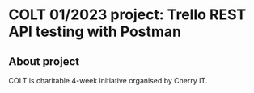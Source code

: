 # COLT 01/2023 project: Trello REST API testing with Postman

## About project

COLT is charitable 4-week initiative organised by Cherry IT.



